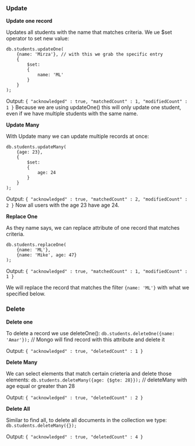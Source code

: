 
### Update

**Update one record**

Updates all students with the name that matches criteria. We ue $set operator to set new value:
```
db.students.updateOne(
    {name: 'Mirza'}, // with this we grab the specific entry
    {
        $set: 
        {
            name: 'ML'
        }
    }
);
```
Output: ```{ "acknowledged" : true, "matchedCount" : 1, "modifiedCount" : 1 }```
Because we are using updateOne() this will only update one student, even if we have multiple students with the same name.

**Update Many**

With Update many we can update multiple records at once:

```
db.students.updateMany(
    {age: 23}, 
    {
        $set: 
        {
            age: 24
        }
    }
);
```

Output: ```{ "acknowledged" : true, "matchedCount" : 2, "modifiedCount" : 2 }```
Now all users with the age 23 have age 24.

**Replace One**

As they name says, we can replace attribute of one record that matches criteria.
```
db.students.replaceOne(
    {name: 'ML'}, 
    {name: 'Mike', age: 47}  
);
```

Output: ```{ "acknowledged" : true, "matchedCount" : 1, "modifiedCount" : 1 }```

We will replace the record that matches the filter ```{name: 'ML'}``` with what we specified below.


### Delete

**Delete one**

To delete a record we use deleteOne():
```db.students.deleteOne({name: 'Amar'});``` // Mongo will find record with this attribute and delete it

Output: ```{ "acknowledged" : true, "deletedCount" : 1 }```

**Delete Many**

We can select elements that match certain crieteria and delete those elements:
```db.students.deleteMany({age: {$gte: 28}});``` // deleteMany with age equal or greater than 28

Output: ```{ "acknowledged" : true, "deletedCount" : 2 }```

**Delete All**

Similar to find all, to delete all documents in the collection we type:
```db.students.deleteMany({});```

Output: ```{ "acknowledged" : true, "deletedCount" : 4 }```
